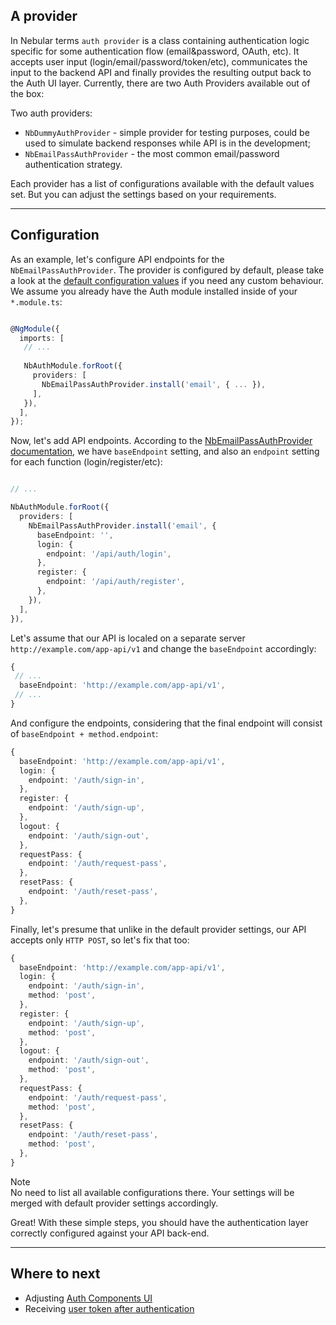 ## A provider

In Nebular terms `auth provider` is a class containing authentication logic specific for some authentication flow (email&password, OAuth, etc). 
It accepts user input (login/email/password/token/etc), communicates the input to the backend API and finally provides the resulting output back to the Auth UI layer.
Currently, there are two Auth Providers available out of the box:

Two auth providers:
  - `NbDummyAuthProvider` - simple provider for testing purposes, could be used to simulate backend responses while API is in the development;
  - `NbEmailPassAuthProvider` - the most common email/password authentication strategy.
  
Each provider has a list of configurations available with the default values set. But you can adjust the settings based on your requirements.
<hr class="section-end">
  
## Configuration

As an example, let's configure API endpoints for the `NbEmailPassAuthProvider`. The provider is configured by default, please take a look at the [default configuration values](#/docs/auth/nbemailpassauthprovider) if you need any custom behaviour.
We assume you already have the Auth module installed inside of your `*.module.ts`:


```typescript

@NgModule({
  imports: [
   // ...
    
   NbAuthModule.forRoot({
     providers: [
       NbEmailPassAuthProvider.install('email', { ... }),
     ],
   }),
  ],
});

```

Now, let's add API endpoints. According to the [NbEmailPassAuthProvider documentation](#/docs/auth/nbemailpassauthprovider), we have `baseEndpoint` setting, and also an `endpoint` setting for each function (login/register/etc):

```typescript

// ...

NbAuthModule.forRoot({
  providers: [
    NbEmailPassAuthProvider.install('email', {
      baseEndpoint: '',
      login: {
        endpoint: '/api/auth/login',
      },
      register: {
        endpoint: '/api/auth/register',
      },
    }),
  ],
}),
```

Let's assume that our API is localed on a separate server `http://example.com/app-api/v1` and change the `baseEndpoint` accordingly:

```typescript
{
 // ...
  baseEndpoint: 'http://example.com/app-api/v1',
 // ...
}
```

And configure the endpoints, considering that the final endpoint will consist of `baseEndpoint + method.endpoint`:

```typescript
{
  baseEndpoint: 'http://example.com/app-api/v1',
  login: {
    endpoint: '/auth/sign-in',
  },
  register: {
    endpoint: '/auth/sign-up',
  },
  logout: {
    endpoint: '/auth/sign-out',
  },
  requestPass: {
    endpoint: '/auth/request-pass',
  },
  resetPass: {
    endpoint: '/auth/reset-pass',
  },
}
```

Finally, let's presume that unlike in the default provider settings, our API accepts only `HTTP POST`, so let's fix that too: 

```typescript
{
  baseEndpoint: 'http://example.com/app-api/v1',
  login: {
    endpoint: '/auth/sign-in',
    method: 'post',
  },
  register: {
    endpoint: '/auth/sign-up',
    method: 'post',
  },
  logout: {
    endpoint: '/auth/sign-out',
    method: 'post',
  },
  requestPass: {
    endpoint: '/auth/request-pass',
    method: 'post',
  },
  resetPass: {
    endpoint: '/auth/reset-pass',
    method: 'post',
  },
}
```

<div class="note note-info">
  <div class="note-title">Note</div>
  <div class="note-body">
    No need to list all available configurations there. Your settings will be merged with default provider settings accordingly.
  </div>
</div>

Great! With these simple steps, you should have the authentication layer correctly configured against your API back-end.
<hr class="section-end">

## Where to next

- Adjusting [Auth Components UI](#/docs/auth/configuring-ui)
- Receiving [user token after authentication](#/docs/auth/getting-user-token)
